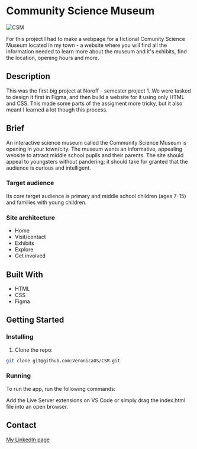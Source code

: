 # Community Science Museum

![CSM](https://github.com/VeronicaOS/CSM/assets/126082037/f03185d7-826c-4372-87c0-5664b7784b41)

For this project I had to make a webpage for a fictional Comunity Science Museum located in my town - a website where you will find all the information needed to learn more about the museum and it's exhibits, find the location, opening hours and more.

## Description

This was the first big project at Noroff - semester project 1. We were tasked to design it first in Figma, and then build a website for it using only HTML and CSS. This made some parts of the assigment more tricky, but it also meant I learned a lot though this process. 

## Brief

An interactive science museum called the Community Science Museum is opening in your town/city. The museum wants an informative, appealing website to attract middle school pupils and their parents. The site should appeal to youngsters without pandering; it should take for granted that the audience is curious and intelligent.

### Target audience
Its core target audience is primary and middle school children (ages 7-15) and families with young children.

### Site architecture
- Home
- Visit/contact
- Exhibits
- Explore
- Get involved

## Built With

- HTML
- CSS
- Figma

## Getting Started

### Installing

1. Clone the repo:

```bash
git clone git@github.com:VeronicaOS/CSM.git
```

### Running

To run the app, run the following commands:

Add the Live Server extensions on VS Code or simply drag the index.html file into an open browser.

## Contact

[My LinkedIn page](www.linkedin.com)
